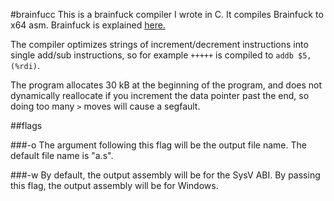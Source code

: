 #brainfucc
This is a brainfuck compiler I wrote in C. It compiles Brainfuck to x64 asm. Brainfuck is explained [here.](http://en.wikipedia.org/wiki/Brainfuck)

The compiler optimizes strings of increment/decrement instructions into single add/sub instructions, so for example ```+++++``` is compiled to ```addb $5, (%rdi)```.

The program allocates 30 kB at the beginning of the program, and does not dynamically reallocate if you increment the data pointer past the end, so doing too many ```>``` moves will cause a segfault.

##flags

###-o
The argument following this flag will be the output file name. The default file name is "a.s".

###-w
By default, the output assembly will be for the SysV ABI. By passing this flag, the output assembly will be for Windows.
